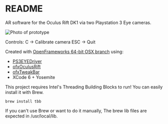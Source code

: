 # README

AR software for the Oculus Rift DK1 via two Playstation 3 Eye cameras.

![Photo of prototype](http://i.imgur.com/MxHzK2b.jpg)

Controls:
    C   -> Calibrate camera
    ESC -> Quit

Created with [OpenFrameworks 64-bit OSX branch](https://github.com/NickHardeman/openframeworks_osx_64) using:
- [PS3EYEDriver](https://github.com/inspirit/PS3EYEDriver)
- [ofxOculusRift](https://github.com/andreasmuller/ofxOculusRift)
- [ofxTweakBar](https://github.com/roxlu/ofxTweakbar)
- XCode 6 + Yosemite

This project requires Intel's Threading Building Blocks to run!
You can easily install it with Brew.

```
brew install tbb
```

If you can't use Brew or want to do it manually, The brew lib files are expected in /usr/local/lib.

